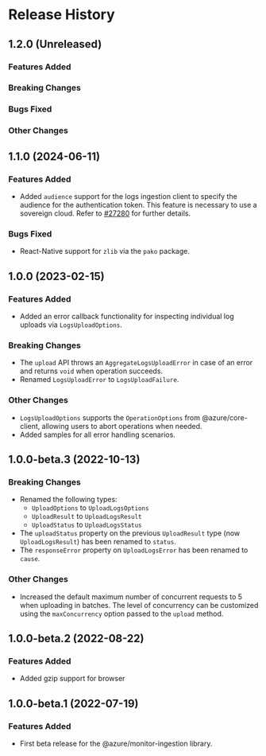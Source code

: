 # Release History

## 1.2.0 (Unreleased)

### Features Added

### Breaking Changes

### Bugs Fixed

### Other Changes

## 1.1.0 (2024-06-11)

### Features Added

- Added `audience` support for the logs ingestion client to specify the audience for the authentication token. This feature is necessary to use a sovereign cloud. Refer to [#27280](https://github.com/Azure/azure-sdk-for-js/issues/27280) for further details.

### Bugs Fixed

- React-Native support for `zlib` via the `pako` package.

## 1.0.0 (2023-02-15)

### Features Added

- Added an error callback functionality for inspecting individual log uploads via `LogsUploadOptions`.

### Breaking Changes

- The `upload` API throws an `AggregateLogsUploadError` in case of an error and returns `void` when operation succeeds.
- Renamed `LogsUploadError` to `LogsUploadFailure`.

### Other Changes

- `LogsUploadOptions` supports the `OperationOptions` from @azure/core-client, allowing users to abort operations when needed.
- Added samples for all error handling scenarios.
## 1.0.0-beta.3 (2022-10-13)

### Breaking Changes

- Renamed the following types:
  - `UploadOptions` to `UploadLogsOptions`
  - `UploadResult` to `UploadLogsResult`
  - `UploadStatus` to `UploadLogsStatus`
- The `uploadStatus` property on the previous `UploadResult` type (now `UploadLogsResult`) has been renamed to `status`.
- The `responseError` property on `UploadLogsError` has been renamed to `cause`.

### Other Changes

- Increased the default maximum number of concurrent requests to 5 when uploading in batches. The level of concurrency can
  be customized using the `maxConcurrency` option passed to the `upload` method.

## 1.0.0-beta.2 (2022-08-22)

### Features Added

- Added gzip support for browser

## 1.0.0-beta.1 (2022-07-19)

### Features Added

- First beta release for the @azure/monitor-ingestion library.
